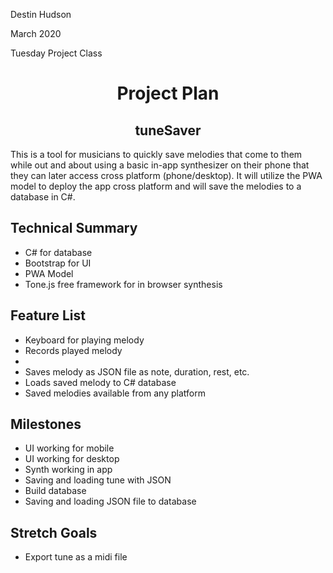 <p>Destin Hudson</p>
<p>March 2020</p>
<p>Tuesday Project Class</p>

<h1 align="center">Project Plan</h1>
<h2 align="center">tuneSaver</h2>
This is a tool for musicians to quickly save melodies that come to them while out and about using a basic in-app synthesizer on their phone that they can later access cross platform (phone/desktop). It will utilize the PWA model to deploy the app cross platform and will save the melodies to a database in C#.

<h2>Technical Summary</h2>
<ul>
 <li>C# for database</li>
 <li>Bootstrap for UI</li>
 <li>PWA Model</li>
 <li>Tone.js free framework for in browser synthesis</li>
</ul>

<h2>Feature List</h2>
<ul>
 <li>Keyboard for playing melody</li>
 <li>Records played melody<li>
 <li>Saves melody as JSON file as note, duration, rest, etc.</li>
 <li>Loads saved melody to C# database</li>
 <li>Saved melodies available from any platform</li>
</ul>

<h2>Milestones</h2>
<ul>
 <li>UI working for mobile</li>
 <li>UI working for desktop</li>
 <li>Synth working in app</li>
 <li>Saving and loading tune with JSON</li>
 <li>Build database</li>
 <li>Saving and loading JSON file to database</li>
</ul>

<h2>Stretch Goals</h2>
<ul>
 <li>Export tune as a midi file</li>
</ul>
